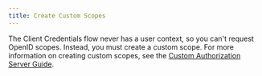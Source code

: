 ```yaml
---
title: Create Custom Scopes
---
```


The Client Credentials flow never has a user context, so you can't request OpenID scopes. Instead, you must create a custom scope. For more information on creating custom scopes, see the [Custom Authorization Server Guide](/docs/guides/customize-authz-server/create-scopes/).

<NextSectionLink/>
